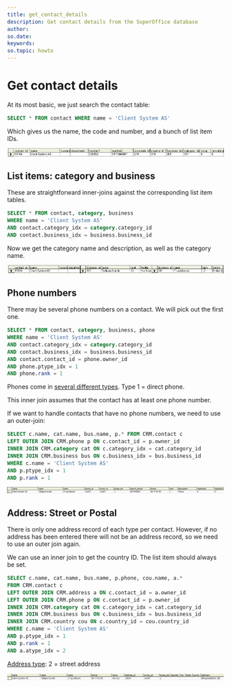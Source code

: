 ```yaml
---
title: get_contact_details
description: Get contact details from the SuperOffice database
author:
so.date:
keywords:
so.topic: howto
---
```


# Get contact details

At its most basic, we just search the contact table:

```SQL
SELECT * FROM contact WHERE name = 'Client System AS'
```

Which gives us the name, the code and number, and a bunch of list item IDs.

![x][img1]

## List items: category and business

These are straightforward inner-joins against the corresponding list item tables.

```SQL
SELECT * FROM contact, category, business 
WHERE name = 'Client System AS'
AND contact.category_idx = category.category_id
AND contact.business_idx = business.business_id
```

Now we get the category name and description, as well as the category name.

![x][img2]

## Phone numbers

There may be several phone numbers on a contact. We will pick out the first one.

```SQL
SELECT * FROM contact, category, business, phone 
WHERE name = 'Client System AS'
AND contact.category_idx = category.category_id
AND contact.business_idx = business.business_id
AND contact.contact_id = phone.owner_id
AND phone.ptype_idx = 1
AND phone.rank = 1
```

Phones come in [several different types][1]. Type 1 = direct phone.

This inner join assumes that the contact has at least one phone number.

If we want to handle contacts that have no phone numbers, we need to use an outer-join:

```SQL
SELECT c.name, cat.name, bus.name, p.* FROM CRM.contact c
LEFT OUTER JOIN CRM.phone p ON c.contact_id = p.owner_id
INNER JOIN CRM.category cat ON c.category_idx = cat.category_id
INNER JOIN CRM.business bus ON c.business_idx = bus.business_id
WHERE c.name = 'Client System AS'
AND p.ptype_idx = 1
AND p.rank = 1
```

![x][img3]

## Address: Street or Postal

There is only one address record of each type per contact. However, if no address has been entered there will not be an address record, so we need to use an outer join again.

We can use an inner join to get the country ID. The list item should always be set.

```SQL
SELECT c.name, cat.name, bus.name, p.phone, cou.name, a.*
FROM CRM.contact c
LEFT OUTER JOIN CRM.address a ON c.contact_id = a.owner_id
LEFT OUTER JOIN CRM.phone p ON c.contact_id = p.owner_id
INNER JOIN CRM.category cat ON c.category_idx = cat.category_id
INNER JOIN CRM.business bus ON c.business_idx = bus.business_id
INNER JOIN CRM.country cou ON c.country_id = cou.country_id
WHERE c.name = 'Client System AS'
AND p.ptype_idx = 1
AND p.rank = 1
AND a.atype_idx = 2
```

[Address type][2]: 2 = street address

![x][img4]

<!-- Referenced links -->
[1]: ../tables/phone.md
[2]: ../tables/address.md

<!-- Referenced images -->
[img1]: media/select-contact2.gif
[img2]: media/select-contact3.gif
[img3]: media/select-contact4.gif
[img4]: media/select-contact5.gif
